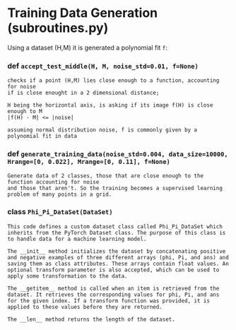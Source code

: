 # Training Data Generation (subroutines.py)
Using a dataset (H,M) it is generated a polynomial fit `f`:

### def `accept_test_middle(H, M, noise_std=0.01, f=None)`
    checks if a point (H,M) lies close enough to a function, accounting for noise
    if is close enought in a 2 dimensional distance;

    H being the horizontal axis, is asking if its image f(H) is close enough to M
    |f(H) - M| <= |noise|
    
    assuming normal distribution noise, f is commonly given by a polynomial fit in data

### def `generate_training_data(noise_std=0.004, data_size=10000, Hrange=[0, 0.022], Mrange=[0, 0.11], f=None)`
    Generate data of 2 classes, those that are close enough to the function accounting for noise
    and those that aren't. So the training becomes a supervised learning problem of many points in a grid.



### class `Phi_Pi_DataSet(DataSet)`
    This code defines a custom dataset class called Phi_Pi_DataSet which inherits from the PyTorch Dataset class. The purpose of this class is to handle data for a machine learning model.

    The __init__ method initializes the dataset by concatenating positive and negative examples of three different arrays (phi, Pi, and ans) and saving them as class attributes. These arrays contain float values. An optional transform parameter is also accepted, which can be used to apply some transformation to the data.

    The __getitem__ method is called when an item is retrieved from the dataset. It retrieves the corresponding values for phi, Pi, and ans for the given index. If a transform function was provided, it is applied to these values before they are returned.

    The __len__ method returns the length of the dataset.